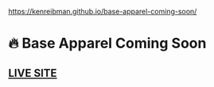 https://kenreibman.github.io/base-apparel-coming-soon/

# 🔥 Base Apparel Coming Soon

## [LIVE SITE](https://kenreibman.github.io/base-apparel-coming-soon/)
